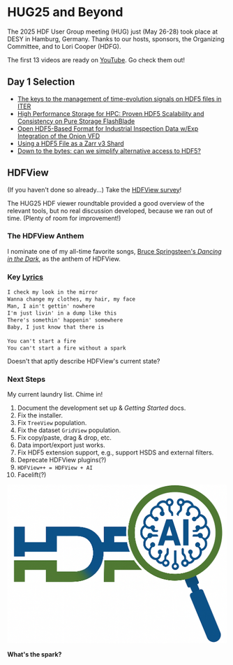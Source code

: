 # HUG25 and Beyond



The 2025 HDF User Group meeting (HUG) just (May 26-28) took place at DESY in Hamburg, Germany.
Thanks to our hosts, sponsors, the Organizing Committee, and to Lori Cooper (HDFG).

The first 13 videos are ready on [YouTube](https://www.youtube.com/watch?v=dyQx-OSnGbk&list=PLPyhR4PdEeGa5xkurCDaLZ5S4ppN_Z86w). Go check them out!

## Day 1 Selection

- [The keys to the management of time-evolution signals on HDF5 files in ITER](https://www.youtube.com/watch?v=emCQM_CtBgQ&list=PLPyhR4PdEeGa5xkurCDaLZ5S4ppN_Z86w&index=3)
- [High Performance Storage for HPC: Proven HDF5 Scalability and Consistency on Pure Storage FlashBlade](https://www.youtube.com/watch?v=YaSZ4hA1mvE&list=PLPyhR4PdEeGa5xkurCDaLZ5S4ppN_Z86w&index=5)
- [Open HDF5-Based Format for Industrial Inspection Data w/Exp Integration of the Onion VFD](https://www.youtube.com/watch?v=Z3qUenGC-OQ&list=PLPyhR4PdEeGa5xkurCDaLZ5S4ppN_Z86w&index=8)
- [Using a HDF5 File as a Zarr v3 Shard](https://www.youtube.com/watch?v=c4b_yfIeHJc&list=PLPyhR4PdEeGa5xkurCDaLZ5S4ppN_Z86w&index=9)
- [Down to the bytes: can we simplify alternative access to HDF5?](https://www.youtube.com/watch?v=EgtAiYslNGg&list=PLPyhR4PdEeGa5xkurCDaLZ5S4ppN_Z86w&index=13)

## HDFView

(If you haven't done so already...) Take the [HDFView survey](https://forms.office.com/r/anbMgVaXyF)!

The HUG25 HDF viewer roundtable provided a good overview of the relevant tools, but no real discussion developed, because we ran out of time. (Plenty of room for improvement!)

### The HDFView Anthem

I nominate one of my all-time favorite songs, [Bruce Springsteen's *Dancing in the Dark*](https://www.youtube.com/watch?v=129kuDCQtHs), as the anthem of HDFView.

### Key [Lyrics](https://lyrics.lyricfind.com/lyrics/bruce-springsteen-dancing-in-the-dark)

```
I check my look in the mirror
Wanna change my clothes, my hair, my face
Man, I ain't gettin' nowhere
I'm just livin' in a dump like this
There's somethin' happenin' somewhere
Baby, I just know that there is

You can't start a fire
You can't start a fire without a spark
```

Doesn't that aptly describe HDFView's current state?

### Next Steps

My current laundry list. Chime in!

1. Document the development set up & *Getting Started* docs.
2. Fix the installer.
3. Fix `TreeView` population.
4. Fix the dataset `GridView` population.
5. Fix copy/paste, drag & drop, etc.
6. Data import/export just works.
7. Fix HDF5 extension support, e.g., support HSDS and external filters.
8. Deprecate HDFView plugins(?)
9. `HDFView++ = HDFView + AI`
10. Facelift(?)

![HDFView++](./HDFViewAI.png)

**What's the spark?**